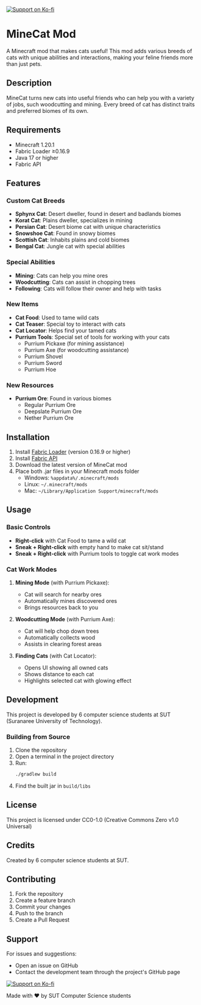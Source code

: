 [![Support on Ko-fi](https://storage.ko-fi.com/cdn/kofi2.png?v=3)](https://ko-fi.com/coriumcake)

# MineCat Mod

A Minecraft mod that makes cats useful! This mod adds various breeds of cats with unique abilities and interactions, making your feline friends more than just pets.

## Description

MineCat turns new cats into useful friends who can help you with a variety of jobs, such woodcutting and mining. Every breed of cat has distinct traits and preferred biomes of its own.

## Requirements

- Minecraft 1.20.1
- Fabric Loader ≥0.16.9
- Java 17 or higher
- Fabric API

## Features

### Custom Cat Breeds
- **Sphynx Cat**: Desert dweller, found in desert and badlands biomes
- **Korat Cat**: Plains dweller, specializes in mining
- **Persian Cat**: Desert biome cat with unique characteristics
- **Snowshoe Cat**: Found in snowy biomes
- **Scottish Cat**: Inhabits plains and cold biomes
- **Bengal Cat**: Jungle cat with special abilities

### Special Abilities
- **Mining**: Cats can help you mine ores
- **Woodcutting**: Cats can assist in chopping trees
- **Following**: Cats will follow their owner and help with tasks

### New Items
- **Cat Food**: Used to tame wild cats
- **Cat Teaser**: Special toy to interact with cats
- **Cat Locator**: Helps find your tamed cats
- **Purrium Tools**: Special set of tools for working with your cats
  - Purrium Pickaxe (for mining assistance)
  - Purrium Axe (for woodcutting assistance)
  - Purrium Shovel
  - Purrium Sword
  - Purrium Hoe

### New Resources
- **Purrium Ore**: Found in various biomes
  - Regular Purrium Ore
  - Deepslate Purrium Ore
  - Nether Purrium Ore

## Installation

1. Install [Fabric Loader](https://fabricmc.net/use/) (version 0.16.9 or higher)
2. Install [Fabric API](https://www.curseforge.com/minecraft/mc-mods/fabric-api)
3. Download the latest version of MineCat mod
4. Place both .jar files in your Minecraft mods folder
   - Windows: `%appdata%/.minecraft/mods`
   - Linux: `~/.minecraft/mods`
   - Mac: `~/Library/Application Support/minecraft/mods`

## Usage

### Basic Controls
- **Right-click** with Cat Food to tame a wild cat
- **Sneak + Right-click** with empty hand to make cat sit/stand
- **Sneak + Right-click** with Purrium tools to toggle cat work modes

### Cat Work Modes
1. **Mining Mode** (with Purrium Pickaxe):
   - Cat will search for nearby ores
   - Automatically mines discovered ores
   - Brings resources back to you

2. **Woodcutting Mode** (with Purrium Axe):
   - Cat will help chop down trees
   - Automatically collects wood
   - Assists in clearing forest areas

3. **Finding Cats** (with Cat Locator):
   - Opens UI showing all owned cats
   - Shows distance to each cat
   - Highlights selected cat with glowing effect

## Development

This project is developed by 6 computer science students at SUT (Suranaree University of Technology).

### Building from Source
1. Clone the repository
2. Open a terminal in the project directory
3. Run:
   ```bash
   ./gradlew build
   ```
4. Find the built jar in `build/libs`

## License

This project is licensed under CC0-1.0 (Creative Commons Zero v1.0 Universal)

## Credits

Created by 6 computer science students at SUT.

## Contributing

1. Fork the repository
2. Create a feature branch
3. Commit your changes
4. Push to the branch
5. Create a Pull Request

## Support

For issues and suggestions:
- Open an issue on GitHub
- Contact the development team through the project's GitHub page

[![Support on Ko-fi](https://storage.ko-fi.com/cdn/kofi2.png?v=3)](https://ko-fi.com/coriumcake)

Made with ❤️ by SUT Computer Science students
